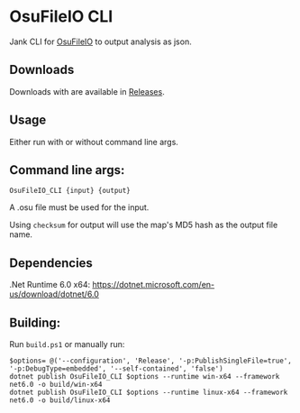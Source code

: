 # OsuFileIO CLI

Jank CLI for [OsuFileIO](https://github.com/Xarib/OsuFileIO) to output analysis as json.

## Downloads

Downloads with are available in [Releases](https://github.com/Kuuuube/osuSkills_Scripts/releases).

## Usage

Either run with or without command line args.

## Command line args:

```
OsuFileIO_CLI {input} {output}
```

A .osu file must be used for the input.

Using `checksum` for output will use the map's MD5 hash as the output file name.

## Dependencies

.Net Runtime 6.0 x64: https://dotnet.microsoft.com/en-us/download/dotnet/6.0

## Building:

Run `build.ps1` or manually run:

```
$options= @('--configuration', 'Release', '-p:PublishSingleFile=true', '-p:DebugType=embedded', '--self-contained', 'false')
dotnet publish OsuFileIO_CLI $options --runtime win-x64 --framework net6.0 -o build/win-x64
dotnet publish OsuFileIO_CLI $options --runtime linux-x64 --framework net6.0 -o build/linux-x64
```